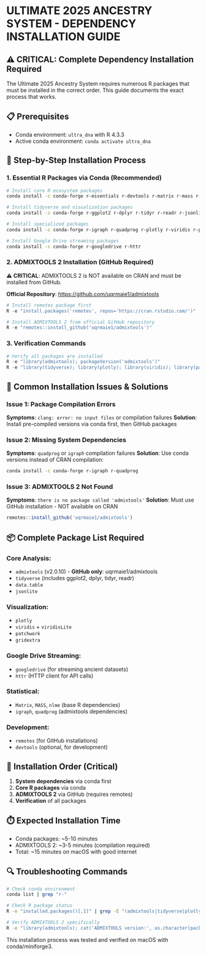 # ULTIMATE 2025 ANCESTRY SYSTEM - DEPENDENCY INSTALLATION GUIDE

## ⚠️ CRITICAL: Complete Dependency Installation Required

The Ultimate 2025 Ancestry System requires numerous R packages that must be installed in the correct order. This guide documents the exact process that works.

## 📋 Prerequisites
- Conda environment: `ultra_dna` with R 4.3.3
- Active conda environment: `conda activate ultra_dna`

## 🔧 Step-by-Step Installation Process

### 1. Essential R Packages via Conda (Recommended)
```bash
# Install core R ecosystem packages
conda install -c conda-forge r-essentials r-devtools r-matrix r-mass r-nlme

# Install tidyverse and visualization packages
conda install -c conda-forge r-ggplot2 r-dplyr r-tidyr r-readr r-jsonlite

# Install specialized packages
conda install -c conda-forge r-igraph r-quadprog r-plotly r-viridis r-patchwork r-gridextra

# Install Google Drive streaming packages
conda install -c conda-forge r-googledrive r-httr
```

### 2. ADMIXTOOLS 2 Installation (GitHub Required)
⚠️ **CRITICAL**: ADMIXTOOLS 2 is NOT available on CRAN and must be installed from GitHub.

**Official Repository**: https://github.com/uqrmaie1/admixtools

```R
# Install remotes package first
R -e "install.packages('remotes', repos='https://cran.rstudio.com/')"

# Install ADMIXTOOLS 2 from official GitHub repository
R -e "remotes::install_github('uqrmaie1/admixtools')"
```

### 3. Verification Commands
```R
# Verify all packages are installed
R -e "library(admixtools); packageVersion('admixtools')"
R -e "library(tidyverse); library(plotly); library(viridis); library(patchwork)"
```

## 🚨 Common Installation Issues & Solutions

### Issue 1: Package Compilation Errors
**Symptoms**: `clang: error: no input files` or compilation failures
**Solution**: Install pre-compiled versions via conda first, then GitHub packages

### Issue 2: Missing System Dependencies  
**Symptoms**: `quadprog` or `igraph` compilation failures
**Solution**: Use conda versions instead of CRAN compilation:
```bash
conda install -c conda-forge r-igraph r-quadprog
```

### Issue 3: ADMIXTOOLS 2 Not Found
**Symptoms**: `there is no package called 'admixtools'`
**Solution**: Must use GitHub installation - NOT available on CRAN
```R
remotes::install_github('uqrmaie1/admixtools')
```

## 📦 Complete Package List Required

### Core Analysis:
- `admixtools` (v2.0.10) - **GitHub only**: uqrmaie1/admixtools
- `tidyverse` (includes ggplot2, dplyr, tidyr, readr)
- `data.table`
- `jsonlite`

### Visualization:
- `plotly`
- `viridis` + `viridisLite` 
- `patchwork`
- `gridextra`

### Google Drive Streaming:
- `googledrive` (for streaming ancient datasets)
- `httr` (HTTP client for API calls)

### Statistical:
- `Matrix`, `MASS`, `nlme` (base R dependencies)
- `igraph`, `quadprog` (admixtools dependencies)

### Development:
- `remotes` (for GitHub installations)
- `devtools` (optional, for development)

## 🎯 Installation Order (Critical)
1. **System dependencies** via conda first
2. **Core R packages** via conda  
3. **ADMIXTOOLS 2** via GitHub (requires remotes)
4. **Verification** of all packages

## ⏱️ Expected Installation Time
- Conda packages: ~5-10 minutes
- ADMIXTOOLS 2: ~3-5 minutes (compilation required)
- Total: ~15 minutes on macOS with good internet

## 🔍 Troubleshooting Commands
```bash
# Check conda environment
conda list | grep "r-"

# Check R package status
R -e "installed.packages()[,1]" | grep -E "(admixtools|tidyverse|plotly)"

# Verify ADMIXTOOLS 2 specifically
R -e "library(admixtools); cat('ADMIXTOOLS version:', as.character(packageVersion('admixtools')), '\n')"
```

This installation process was tested and verified on macOS with conda/miniforge3. 